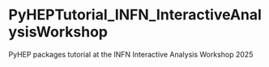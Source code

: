 # PyHEPTutorial_INFN_InteractiveAnalysisWorkshop
PyHEP packages tutorial at the INFN Interactive Analysis Workshop 2025
